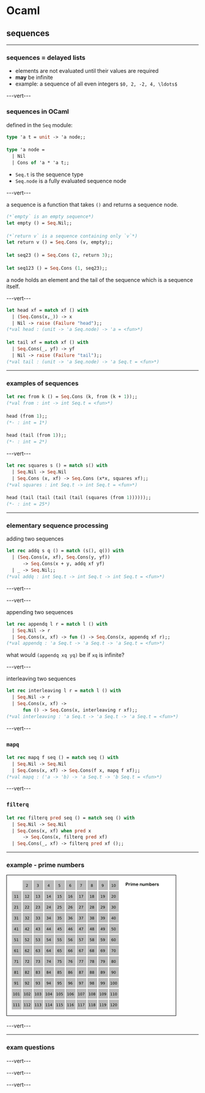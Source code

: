 # Ocaml

## sequences

---

### sequences = delayed lists

* elements are not evaluated until their values are required
* **may** be infinite
* example: a sequence of all even integers `$0, 2, -2, 4, \ldots$`

---vert---

### sequences in OCaml

defined in the `Seq` module:

```ocaml
type 'a t = unit -> 'a node;;

type 'a node = 
  | Nil
  | Cons of 'a * 'a t;;
```

* `Seq.t` is the sequence type
* `Seq.node` is a fully evaluated sequence node

---vert---

a sequence is a function that takes `()` and returns a sequence node.

```ocaml
(*`empty` is an empty sequence*)
let empty () = Seq.Nil;;

(*`return v` is a sequence containing only `v`*)
let return v () = Seq.Cons (v, empty);;

let seq23 () = Seq.Cons (2, return 3);;

let seq123 () = Seq.Cons (1, seq23);;
```

a node holds an element and the tail of the sequence which is a sequence itself.

---vert---

```ocaml
let head xf = match xf () with
  | (Seq.Cons(x,_)) -> x
  | Nil -> raise (Failure "head");;
(*val head : (unit -> 'a Seq.node) -> 'a = <fun>*)

let tail xf = match xf () with
  | Seq.Cons(_, yf) -> yf
  | Nil -> raise (Failure "tail");;
(*val tail : (unit -> 'a Seq.node) -> 'a Seq.t = <fun>*)
```

---

### examples of sequences

```ocaml
let rec from k () = Seq.Cons (k, from (k + 1));;
(*val from : int -> int Seq.t = <fun>*)

head (from 1);;
(*- : int = 1*)

head (tail (from 1));;
(*- : int = 2*)
```

---vert---

```ocaml
let rec squares s () = match s() with
  | Seq.Nil -> Seq.Nil
  | Seq.Cons (x, xf) -> Seq.Cons (x*x, squares xf);;
(*val squares : int Seq.t -> int Seq.t = <fun>*)

head (tail (tail (tail (tail (squares (from 1))))));;
(*- : int = 25*)
```

---

### elementary sequence processing

adding two sequences

```ocaml
let rec addq s q () = match (s(), q()) with
  | (Seq.Cons(x, xf), Seq.Cons(y, yf))
      -> Seq.Cons(x + y, addq xf yf)
  | _ -> Seq.Nil;;
(*val addq : int Seq.t -> int Seq.t -> int Seq.t = <fun>*)
```

---vert---

<!-- .slide: data-background-iframe="http://localhost:16789/notebooks/tut9-sequence-functions.ipynb" data-background-interactive -->

---vert---

appending two sequences

```ocaml
let rec appendq l r = match l () with
  | Seq.Nil -> r
  | Seq.Cons(x, xf) -> fun () -> Seq.Cons(x, appendq xf r);;
(*val appendq : 'a Seq.t -> 'a Seq.t -> 'a Seq.t = <fun>*)
```

what would `(appendq xq yq)` be if `xq` is infinite?

---vert---

interleaving two sequences

```ocaml
let rec interleaving l r = match l () with
  | Seq.Nil -> r
  | Seq.Cons(x, xf) ->
      fun () -> Seq.Cons(x, interleaving r xf);;
(*val interleaving : 'a Seq.t -> 'a Seq.t -> 'a Seq.t = <fun>*)
```

---vert---

### `mapq`

```ocaml
let rec mapq f seq () = match seq () with
  | Seq.Nil -> Seq.Nil
  | Seq.Cons(x, xf) -> Seq.Cons(f x, mapq f xf);;
(*val mapq : ('a -> 'b) -> 'a Seq.t -> 'b Seq.t = <fun>*)
```

---vert---

### `filterq`

```ocaml
let rec filterq pred seq () = match seq () with
  | Seq.Nil -> Seq.Nil
  | Seq.Cons(x, xf) when pred x
      -> Seq.Cons(x, filterq pred xf)
  | Seq.Cons(_, xf) -> filterq pred xf ();;
```

---

### example - prime numbers

![sieve gif](./../imgs/tut9-sieve.gif)

---vert---

<!-- .slide: data-background-iframe="http://localhost:16789/notebooks/tut9-primes.ipynb" data-background-interactive -->

---

### exam questions

---vert---

<!-- .slide: data-background-iframe="http://localhost:16789/notebooks/tut9-exam-question-1.ipynb" data-background-interactive -->

---vert---

<!-- .slide: data-background-iframe="http://localhost:16789/notebooks/tut9-exam-question-2.ipynb" data-background-interactive -->

---vert---

<!-- .slide: data-background-iframe="http://localhost:16789/notebooks/tut9-exam-question-3.ipynb" data-background-interactive -->
